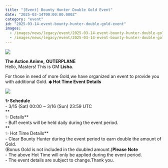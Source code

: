 ```yaml
---
title: "[Event] Bounty Hunter Double Gold Event"
date: "2025-03-14T00:00:00.000Z"
category: "event"
id: "2025-03-14-event-bounty-hunter-double-gold-event"
images:
  - /images/news/legacy/event/2025-03-14-event-bounty-hunter-double-gold-event/7a8880f5b8534c4b88ed83ee236f8e8d.webp
  - /images/news/legacy/event/2025-03-14-event-bounty-hunter-double-gold-event/efee3e85e79249b2b5adc38d2eedff75.webp
---
```


![](/images/news/legacy/event/2025-03-14-event-bounty-hunter-double-gold-event/7a8880f5b8534c4b88ed83ee236f8e8d.webp)  

**The Action Anime,** **OUTERPLANE**  
Hello, Masters! This is GM **Lisha**.  
  
For those in need of more Gold,we have organized an event to provide you with additional Gold. **◈ Hot Time Event Details**

![](/images/news/legacy/event/2025-03-14-event-bounty-hunter-double-gold-event/efee3e85e79249b2b5adc38d2eedff75.webp)  
  
**✨ Schedule**  
\- 3/15 (Sat) 00:00 ~ 3/16 (Sun) 23:59 UTC  
**  
✨ Details**  
\- Buff events will be held daily during the event period.  
**  
✨ Hot Time Details**  
\- Clear Bounty Hunter during the event period to earn double the amount of Gold.  
(Bonus Gold is not included in the doubled amount.)**Please Note**  
\- The above Hot Time will only be applied during the event period.  
\- The event details are subject to change.Thank you.
